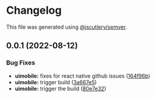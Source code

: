 # Changelog

This file was generated using [@jscutlery/semver](https://github.com/jscutlery/semver).

## 0.0.1 (2022-08-12)


### Bug Fixes

* **uimobile:** fixes for react native github issues ([164f96b](https://github.com/ethereum-push-notification-service/epns-sdk/commit/164f96be0d1a7a8006a57dad58aa016f31db5aa5))
* **uimobile:** trigger build ([3a667e5](https://github.com/ethereum-push-notification-service/epns-sdk/commit/3a667e5f40096a3fb69e2505b61b0b43c4b99fa0))
* **uimobile:** trigger the build ([80e7e32](https://github.com/ethereum-push-notification-service/epns-sdk/commit/80e7e32a4c52df9cd1b45db95439331e440667a9))

